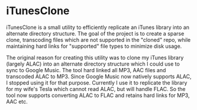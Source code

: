 iTunesClone
==================

iTunesClone is a small utility to efficiently replicate an iTunes library into an alternate directory structure. The goal of the project is to create a sparse clone, transcoding files which are not supported in the "cloned" repo, while maintaining hard links for "supported" file types to minimize disk usage.

The original reason for creating this utility was to clone my iTunes library (largely ALAC) into an alternate directory structure which I could use to sync to Google Music. The tool hard linked all MP3, AAC files and transcoded ALAC to MP3. Since Google Music now natively supports ALAC, I stopped using it for that purpose. Currently I use it to replicate the library for my wife's Tesla which cannot read ALAC, but will handle FLAC. So the tool now supports converting ALAC to FLAC and retains hard links for MP3, AAC etc.
